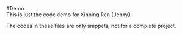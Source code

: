 #Demo  
This is just the code demo for Xinning Ren (Jenny).  

The codes in these files are only snippets, not for a complete project.
